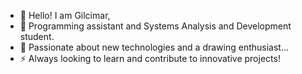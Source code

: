 - 👋 Hello! I am Gilcimar,
- 👀 Programming assistant and Systems Analysis and Development student.
- 💞️ Passionate about new technologies and a drawing enthusiast...
- ⚡ Always looking to learn and contribute to innovative projects!

<!---
Gilcin/Gilcin is a ✨ special ✨ repository because its `README.md` (this file) appears on your GitHub profile.
You can click the Preview link to take a look at your changes.
--->
